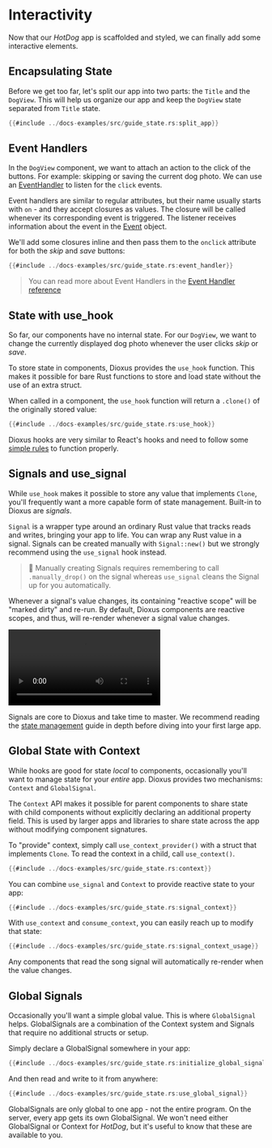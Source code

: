 # Interactivity

Now that our *HotDog* app is scaffolded and styled, we can finally add some interactive elements.

## Encapsulating State

Before we get too far, let's split our app into two parts: the `Title` and the `DogView`. This will help us organize our app and keep the `DogView` state separated from `Title` state.

```rust
{{#include ../docs-examples/src/guide_state.rs:split_app}}
```

## Event Handlers

In the `DogView` component, we want to attach an action to the click of the buttons. For example: skipping or saving the current dog photo. We can use an [EventHandler](../reference/event_handlers.md) to listen for the `click` events.

Event handlers are similar to regular attributes, but their name usually starts with `on` - and they accept closures as values. The closure will be called whenever its corresponding event is triggered. The listener receives information about the event in the [Event](https://docs.rs/dioxus/latest/dioxus/prelude/struct.Event.html) object.

We'll add some closures inline and then pass them to the `onclick` attribute for both the *skip* and *save* buttons:

```rust
{{#include ../docs-examples/src/guide_state.rs:event_handler}}
```

> You can read more about Event Handlers in the [Event Handler reference](../reference/event_handlers.md)

## State with use_hook

So far, our components have no internal state. For our `DogView`, we want to change the currently displayed dog photo whenever the user clicks *skip* or *save*.

To store state in components, Dioxus provides the `use_hook` function. This makes it possible for bare Rust functions to store and load state without the use of an extra struct.

When called in a component, the `use_hook` function will return a `.clone()` of the originally stored value:

```rust
{{#include ../docs-examples/src/guide_state.rs:use_hook}}
```

Dioxus hooks are very similar to React's hooks and need to follow some [simple rules](../guides/rules_of_hooks.md#the-rules-of-hooks) to function properly.

## Signals and use_signal

While `use_hook` makes it possible to store any value that implements `Clone`, you'll frequently want a more capable form of state management. Built-in to Dioxus are *signals*.

`Signal` is a wrapper type around an ordinary Rust value that tracks reads and writes, bringing your app to life. You can wrap any Rust value in a signal. Signals can be created manually with `Signal::new()` but we strongly recommend using the `use_signal` hook instead.

> 📣 Manually creating Signals requires remembering to call `.manually_drop()` on the signal whereas `use_signal` cleans the Signal up for you automatically.

Whenever a signal's value changes, its containing "reactive scope" will be "marked dirty" and re-run. By default, Dioxus components are reactive scopes, and thus, will re-render whenever a signal value changes.

![Basic Interactivity](/assets/06_docs/hotdog-interactivity.mp4)

Signals are core to Dioxus and take time to master. We recommend reading the [state management](../essentials/state/index.md) guide in depth before diving into your first large app.

## Global State with Context

While hooks are good for state *local* to components, occasionally you'll want to manage state for your *entire* app. Dioxus provides two mechanisms: `Context` and `GlobalSignal`.

The `Context` API makes it possible for parent components to share state with child components without explicitly declaring an additional property field. This is used by larger apps and libraries to share state across the app without modifying component signatures.

To "provide" context, simply call `use_context_provider()` with a struct that implements `Clone`. To read the context in a child, call `use_context()`.

```rust
{{#include ../docs-examples/src/guide_state.rs:context}}
```

You can combine `use_signal` and `Context` to provide reactive state to your app:

```rust
{{#include ../docs-examples/src/guide_state.rs:signal_context}}
```

With `use_context` and `consume_context`, you can easily reach up to modify that state:

```rust
{{#include ../docs-examples/src/guide_state.rs:signal_context_usage}}
```

Any components that read the song signal will automatically re-render when the value changes.

## Global Signals

Occasionally you'll want a simple global value. This is where `GlobalSignal` helps. GlobalSignals are a combination of the Context system and Signals that require no additional structs or setup.

Simply declare a GlobalSignal somewhere in your app:

```rust
{{#include ../docs-examples/src/guide_state.rs:initialize_global_signal}}
```

And then read and write to it from anywhere:

```rust
{{#include ../docs-examples/src/guide_state.rs:use_global_signal}}
```

GlobalSignals are only global to one app - not the entire program. On the server, every app gets its own GlobalSignal. We won't need either GlobalSignal or Context for *HotDog*, but it's useful to know that these are available to you.
